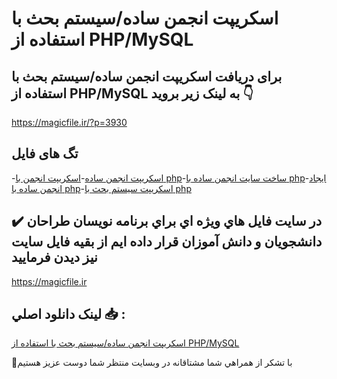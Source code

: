 # اسکریپت انجمن ساده/سیستم بحث با استفاده از PHP/MySQL

## برای دریافت اسکریپت انجمن ساده/سیستم بحث با استفاده از PHP/MySQL به لینک زیر بروید 👇

https://magicfile.ir/?p=3930

## تگ های فایل

-[اسکریپت انجمن ساده](https://magicfile.ir/product/%d8%a7%d8%b3%da%a9%d8%b1%db%8c%d9%be%d8%aa%d8%a7%d9%86%d8%ac%d9%85%d9%86-%d8%b3%d8%a7%d8%af%d9%87-%d8%b3%db%8c%d8%b3%d8%aa%d9%85-%d8%a8%d8%ad%d8%ab-%d8%a8%d8%a7-php-mysql/)-[اسکریپت انجمن با php](https://magicfile.ir/product/%d8%a7%d8%b3%da%a9%d8%b1%db%8c%d9%be%d8%aa%d8%a7%d9%86%d8%ac%d9%85%d9%86-%d8%b3%d8%a7%d8%af%d9%87-%d8%b3%db%8c%d8%b3%d8%aa%d9%85-%d8%a8%d8%ad%d8%ab-%d8%a8%d8%a7-php-mysql/)-[ساخت سایت انجمن ساده با php](https://magicfile.ir/product/%d8%a7%d8%b3%da%a9%d8%b1%db%8c%d9%be%d8%aa%d8%a7%d9%86%d8%ac%d9%85%d9%86-%d8%b3%d8%a7%d8%af%d9%87-%d8%b3%db%8c%d8%b3%d8%aa%d9%85-%d8%a8%d8%ad%d8%ab-%d8%a8%d8%a7-php-mysql/)-[ایجاد انجمن ساده با php](https://magicfile.ir/product/%d8%a7%d8%b3%da%a9%d8%b1%db%8c%d9%be%d8%aa%d8%a7%d9%86%d8%ac%d9%85%d9%86-%d8%b3%d8%a7%d8%af%d9%87-%d8%b3%db%8c%d8%b3%d8%aa%d9%85-%d8%a8%d8%ad%d8%ab-%d8%a8%d8%a7-php-mysql/)-[اسکریپت سیستم بحث با php](https://magicfile.ir/product/%d8%a7%d8%b3%da%a9%d8%b1%db%8c%d9%be%d8%aa%d8%a7%d9%86%d8%ac%d9%85%d9%86-%d8%b3%d8%a7%d8%af%d9%87-%d8%b3%db%8c%d8%b3%d8%aa%d9%85-%d8%a8%d8%ad%d8%ab-%d8%a8%d8%a7-php-mysql/)

## ✔️ در سايت فايل هاي ويژه اي براي برنامه نويسان طراحان دانشجويان و دانش آموزان قرار داده ايم از بقيه فايل سايت نيز ديدن فرماييد

https://magicfile.ir


## لينک دانلود اصلي 📥 :

[اسکریپت انجمن ساده/سیستم بحث با استفاده از PHP/MySQL](https://magicfile.ir/product/%d8%a7%d8%b3%da%a9%d8%b1%db%8c%d9%be%d8%aa%d8%a7%d9%86%d8%ac%d9%85%d9%86-%d8%b3%d8%a7%d8%af%d9%87-%d8%b3%db%8c%d8%b3%d8%aa%d9%85-%d8%a8%d8%ad%d8%ab-%d8%a8%d8%a7-php-mysql/) 


🙏با تشکر از همراهي شما مشتاقانه در وبسایت منتظر شما دوست عزیز هستیم

